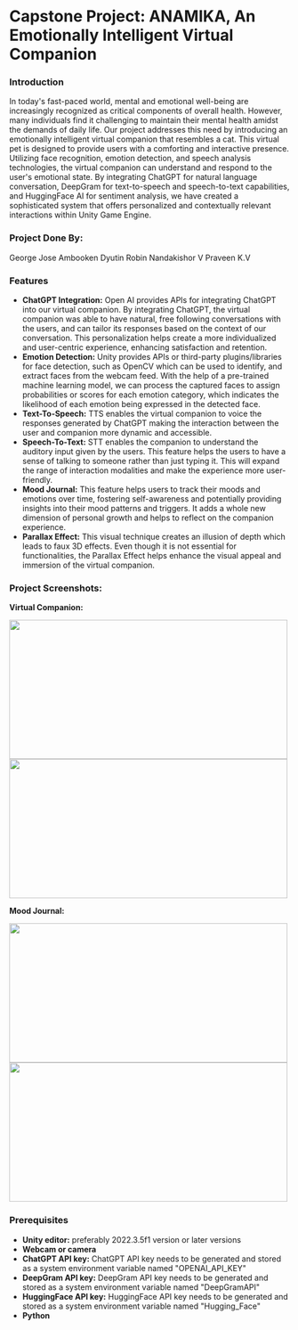 # Capstone Project: ANAMIKA, An Emotionally Intelligent Virtual Companion

### Introduction

In today's fast-paced world, mental and emotional well-being are increasingly recognized as critical components of overall health. However, many individuals find it challenging to maintain their mental health amidst the demands of daily life. Our project addresses this need by introducing an emotionally intelligent virtual companion that resembles a cat. This virtual pet is designed to provide users with a comforting and interactive presence. Utilizing face recognition, emotion detection, and speech analysis technologies, the virtual companion can understand and respond to the user's emotional state. By integrating ChatGPT for natural language conversation, DeepGram for text-to-speech and speech-to-text capabilities, and HuggingFace AI for sentiment analysis, we have created a sophisticated system that offers personalized and contextually relevant interactions within Unity Game Engine.

### Project Done By: 
George Jose Ambooken
Dyutin Robin
Nandakishor V
Praveen K.V

### Features
- **ChatGPT Integration:** Open AI provides APIs for integrating ChatGPT into our virtual companion. By integrating ChatGPT, the virtual companion was able to have natural, free following conversations with the users, and can tailor its responses based on the context of our conversation. This personalization helps create a more individualized and user-centric experience, enhancing satisfaction and retention.
- **Emotion Detection:** Unity provides APIs or third-party plugins/libraries for face detection, such as OpenCV which can be used to identify, and extract faces from the webcam feed. With the help of a pre-trained machine learning model, we can process the captured faces to assign probabilities or scores for each emotion category, which indicates the likelihood of each emotion being expressed in the detected face.
- **Text-To-Speech:** TTS enables the virtual companion to voice the responses generated by ChatGPT making the interaction between the user and companion more dynamic and accessible.
- **Speech-To-Text:** STT enables the companion to understand the auditory input given by the users. This feature helps the users to have a sense of talking to someone rather than just typing it. This will expand the range of interaction modalities and make the experience more user-friendly.
- **Mood Journal:** This feature helps users to track their moods and emotions over time, fostering self-awareness and potentially providing insights into their mood patterns and triggers. It adds a whole new dimension of personal growth and helps to reflect on the companion experience.
- **Parallax Effect:** This visual technique creates an illusion of depth which leads to faux 3D effects. Even though it is not essential for functionalities, the Parallax Effect helps enhance the visual appeal and immersion of the virtual companion.
  
### Project Screenshots:
**Virtual Companion:**

<img src= "https://github.com/GeorgeJ2021/Capstone_Project/assets/90447105/03a8c838-6682-4c53-b7e6-571a08a9034b" width=500 height=250>
<img src= "https://github.com/GeorgeJ2021/Capstone_Project/assets/90447105/538c4d60-059f-4a42-b83e-e4ddba994219" width=500 height=250>

**Mood Journal:**

<img src= "https://github.com/GeorgeJ2021/Capstone_Project/assets/90447105/020961e0-7860-4cb2-b649-6de2e9b59a84" width=500 height=250>
<img src= "https://github.com/GeorgeJ2021/Capstone_Project/assets/90447105/a41780a7-b2b1-4c76-a467-42c694665e41" width=500 height=250>

### Prerequisites
- **Unity editor:** preferably 2022.3.5f1 version or later versions
- **Webcam or camera**
- **ChatGPT API key:** ChatGPT API key needs to be generated and stored as a system environment variable named "OPENAI_API_KEY"
- **DeepGram API key:** DeepGram API key needs to be generated and stored as a system environment variable named "DeepGramAPI"
- **HuggingFace API key:** HuggingFace API key needs to be generated and stored as a system environment variable named "Hugging_Face"
- **Python**
